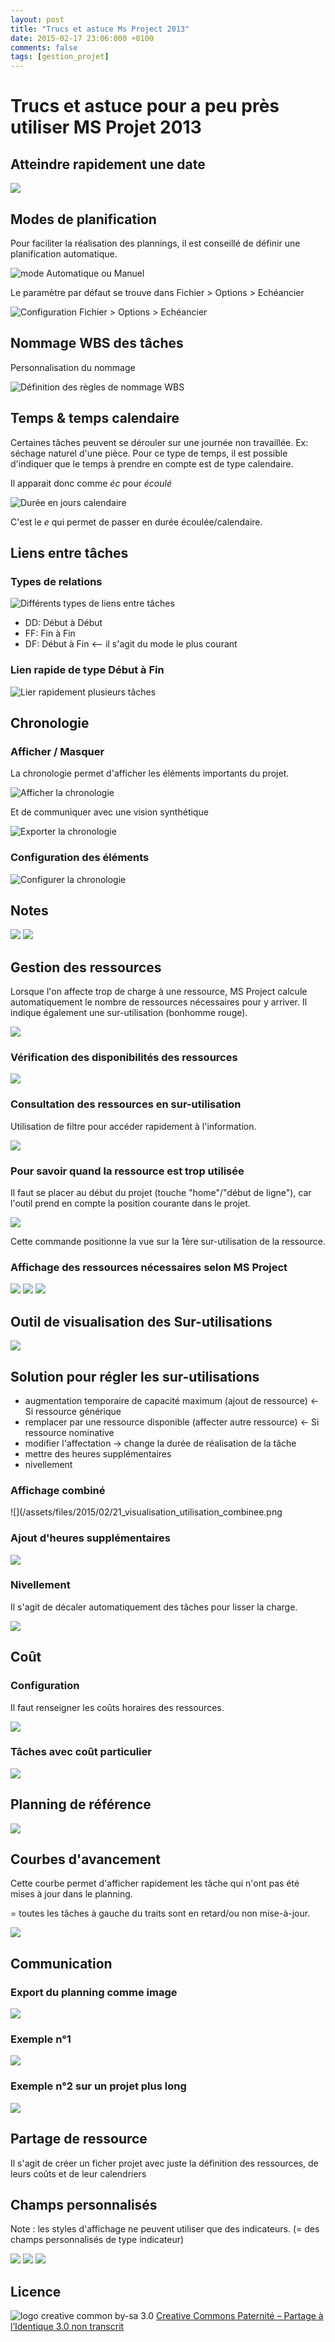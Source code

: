 ```yaml
---
layout: post
title: "Trucs et astuce Ms Project 2013"
date: 2015-02-17 23:06:000 +0100
comments: false
tags: [gestion_projet]
---
```


# Trucs et astuce pour a peu près utiliser MS Projet 2013
## Atteindre rapidement une date

![](/assets/files/2015/02/01_atteindre.png)
## Modes de planificationPour faciliter la réalisation des plannings, il est conseillé de définir une planification automatique.![mode Automatique ou Manuel](/assets/files/2015/02/02_mode_planification.png)
Le paramètre par défaut se trouve dans Fichier > Options > Echéancier![Configuration Fichier > Options > Echéancier](/assets/files/2015/02/03_config_echeancier.png)
## Nommage WBS des tâchesPersonnalisation du nommage
![Définition des règles de nommage WBS](/assets/files/2015/02/04_config_wbs.png)## Temps & temps calendaireCertaines tâches peuvent se dérouler sur une journée non travaillée.
Ex: séchage naturel d'une pièce.
Pour ce type de temps, il est possible d'indiquer que le temps à prendre en compte est de type calendaire.Il apparait donc comme _éc_ pour _écoulé_ 
![Durée en jours calendaire](/assets/files/2015/02/05_jour_calendaire.png)
C'est le _e_ qui permet de passer en durée écoulée/calendaire.## Liens entre tâches

### Types de relations

![Différents types de liens entre tâches](/assets/files/2015/02/06_relation.png)

* DD: Début à Début* FF: Fin à Fin* DF: Début à Fin <-- il s'agit du mode le plus courant   
### Lien rapide de type Début à Fin

![Lier rapidement plusieurs tâches](/assets/files/2015/02/07_relation_rapide.png)
## Chronologie### Afficher / MasquerLa chronologie permet d'afficher les éléments importants du projet.![Afficher la chronologie](/assets/files/2015/02/08_chronologie.png)Et de communiquer avec une vision synthétique![Exporter la chronologie](/assets/files/2015/02/09_chronologie_comunication.png)
### Configuration des éléments![Configurer la chronologie](/assets/files/2015/02/10_chronologie_config.png)## Notes![](/assets/files/2015/02/11_note.png)
![](/assets/files/2015/02/12_note_affichage.png)

## Gestion des ressourcesLorsque l'on affecte trop de charge à une ressource, MS Project calcule automatiquement le nombre de ressources nécessaires pour y arriver.
Il indique également une sur-utilisation (bonhomme rouge).![](/assets/files/2015/02/13_ressource.png)### Vérification des disponibilités des ressources

![](/assets/files/2015/02/14_ressource_disponibilite.png)### Consultation des ressources en sur-utilisation

Utilisation de filtre pour accéder rapidement à l'information.

![](/assets/files/2015/02/15_sur_utilisation.png)### Pour savoir quand la ressource est trop utiliséeIl faut se placer au début du projet (touche "home"/"début de ligne"), car l'outil prend en compte la position courante dans le projet.

![](/assets/files/2015/02/16_parcours_sur_utilisation.png)Cette commande positionne la vue sur la 1ère sur-utilisation de la ressource.### Affichage des ressources nécessaires selon MS Project

![](/assets/files/2015/02/17_ressource_necessaire_1.png)
![](/assets/files/2015/02/18_ressource_necessaire_2.png)
![](/assets/files/2015/02/19_ressource_necessaire_3.png)## Outil de visualisation des Sur-utilisations![](/assets/files/2015/02/20_visualisation_utilisation.png)## Solution pour régler les sur-utilisations* augmentation temporaire de capacité maximum (ajout de ressource) <-	Si ressource générique* remplacer par une ressource disponible (affecter autre ressource) <- Si ressource nominative* modifier l'affectation -> change la durée de réalisation de la tâche* mettre des heures supplémentaires* nivellement### Affichage combiné

![](/assets/files/2015/02/21_visualisation_utilisation_combinee.png### Ajout d'heures supplémentaires![](/assets/files/2015/02/22_config_heure_supp.png)### NivellementIl s'agit de décaler automatiquement des tâches pour lisser la charge.

![](/assets/files/2015/02/23_nivellement.png)## Coût

### ConfigurationIl faut renseigner les coûts horaires des ressources.

![](/assets/files/2015/02/24_cout_ressource.png)
### Tâches avec coût particulier![](/assets/files/2015/02/25_cout_tache.png)## Planning de référence

![](/assets/files/2015/02/26_planning_reference.png)## Courbes d'avancementCette courbe permet d'afficher rapidement les tâche qui n'ont pas été mises à jour dans le planning.= toutes les tâches à gauche du traits sont en retard/ou non mise-à-jour.

![](/assets/files/2015/02/27_courbe_avancement.png)## Communication

### Export du planning comme image

![](/assets/files/2015/02/28_export_image.png)### Exemple n°1![](/assets/files/2015/02/29_export_image_exemple1.png)### Exemple n°2 sur un projet plus long

![](/assets/files/2015/02/30_export_image_exemple1.png)## Partage de ressourceIl s'agit de créer un ficher projet avec juste la définition des ressources, de leurs coûts et de leur calendriers## Champs personnalisésNote : les styles d'affichage ne peuvent utiliser que des indicateurs.
(= des champs personnalisés de type indicateur)
![](/assets/files/2015/02/31_champ_personnalise.png)
![](/assets/files/2015/02/32_champ_personnalise_config.png)
![](/assets/files/2015/02/33_echele_temps.png)
## Licence

![logo creative common by-sa 3.0](http://i.creativecommons.org/l/by-sa/3.0/88x31.png)
[Creative Commons Paternité – Partage à l’Identique 3.0 non transcrit](http://creativecommons.org/licenses/by-sa/3.0/)
